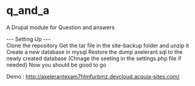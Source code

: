 # q_and_a
A Drupal module for Question and answers

--- Setting Up ---</br>
Clone the repository
Get the tar file in the site-backup folder and unzip it
Create a new database in mysql
Restore the dump axelerant.sql to the newly created database (Chnage the seeting in the settings.php file if needed)
Now you should be good to go


Demo : http://axelerantexam7hlmfurbmz.devcloud.acquia-sites.com/
